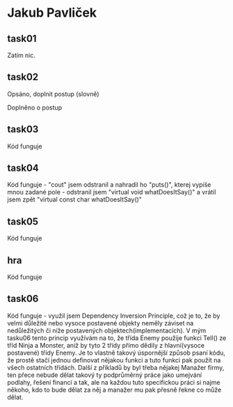 # Jakub Pavliček

## task01
Zatím nic.

## task02
Opsáno, doplnit postup (slovně)

Doplněno o postup

## task03
Kód funguje

## task04
Kód funguje - "cout" jsem odstranil a nahradil ho "puts()", kterej vypíše mnou zadané pole
            - odstranil jsem "virtual void whatDoesItSay()" a vrátil jsem zpět "virtual const char whatDoesItSay()"

## task05
Kód funguje

## hra
Kód funguje

## task06
Kód funguje - využil jsem Dependency Inversion Principle, což je to, že by velmi důležité nebo vysoce postavené objekty neměly               záviset na nedůležitých či níže postavených objektech(implementacích). V mým tasku06 tento princip využívám na to, že třída Enemy použije funkci Tell() ze tříd Ninja a Monster, aniž by tyto 2 třídy přímo dědily z hlavní(vysoce postavené)
třídy Enemy. Je to vlastně takový úspornější způsob psaní kódu, že prostě stačí jednou definovat nějakou funkci a tuto funkci
pak použít na všech ostatních třídách. Další z příkladů by byl třeba nějakej Manažer firmy, ten přece nebude dělat takový ty
podprůměrný práce jako umejvání podlahy, řešení financí a tak, ale na každou tuto specifickou práci si najme někoho, kdo to
bude dělat za něj a manažer mu pak přesně řekne co může dělat.
